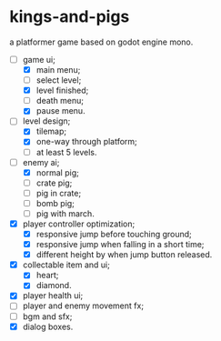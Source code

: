 # kings-and-pigs

a platformer game based on godot engine mono.

- [ ] game ui;
  - [x] main menu;
  - [ ] select level;
  - [x] level finished;
  - [ ] death menu;
  - [x] pause menu.
- [ ] level design;
  - [x] tilemap;
  - [x] one-way through platform;
  - [ ] at least 5 levels.
- [ ] enemy ai;
  - [x] normal pig;
  - [ ] crate pig;
  - [ ] pig in crate;
  - [ ] bomb pig;
  - [ ] pig with march.
- [x] player controller optimization;
  - [x] responsive jump before touching ground;
  - [x] responsive jump when falling in a short time;
  - [x] different height by when jump button released.
- [x] collectable item and ui;
  - [x] heart;
  - [x] diamond.
- [x] player health ui;
- [ ] player and enemy movement fx;
- [ ] bgm and sfx;
- [x] dialog boxes.
